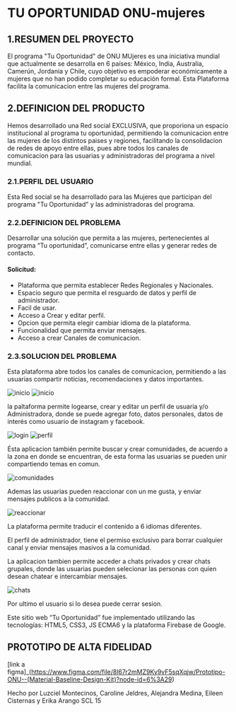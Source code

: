 # TU OPORTUNIDAD ONU-mujeres

## 1.RESUMEN DEL PROYECTO

El programa "Tu Oportunidad" de ONU MUjeres es una iniciativa mundial que actualmente se desarrolla en 6 países: México, India, Australia, Camerún, Jordania y Chile, cuyo objetivo es empoderar económicamente a mujeres que no han podido completar su educación formal.
Esta  Plataforma  facilita la comunicacion entre las mujeres del programa.


## 2.DEFINICION DEL PRODUCTO
Hemos desarrollado una Red social EXCLUSIVA, que proporiona un espacio  institucional al programa tu oportunidad, permitiendo la comunicacion entre las mujeres de los distintos paises y regiones, facilitando  la consolidacion de redes de apoyo entre ellas, pues abre todos los canales de comunicacion para  las usuarias y administradoras del programa a nivel mundial.


### 2.1.PERFIL DEL USUARIO
Esta Red social se ha desarrollado para las Mujeres que participan del programa "Tu Oportunidad" y las administradoras del programa.


### 2.2.DEFINICION DEL PROBLEMA


Desarrollar una solución que permita a las mujeres, pertenecientes al programa “Tu oportunidad”,  comunicarse entre ellas y generar redes de contacto.

#### Solicitud: 

- Plataforma que permita establecer Redes Regionales y Nacionales.
- Espacio seguro que permita el resguardo de datos y perfil de administrador.
- Facil de usar.
- Acceso a Crear y editar perfil.
- Opcion que permita elegir cambiar idioma de la plataforma.
- Funcionalidad que permita enviar mensajes.
- Acceso a crear Canales de comunicacion.


### 2.3.SOLUCION DEL PROBLEMA

Esta plataforma abre todos los canales de comunicacion, permitiendo a las usuarias  compartir noticias,  recomendaciones y datos importantes.

![inicio](https://github.com/asmedina24/ONU-mujeres/blob/main/src/imgREADME/app1.png)
![inicio](https://github.com/asmedina24/ONU-mujeres/blob/main/src/imgREADME/app3.png)


la paltaforma permite logearse, crear y editar un perfil de usuaria y/o Administradora, donde se puede agregar foto, datos personales, datos de interés como usuario de instagram y facebook.


![login](https://github.com/asmedina24/ONU-mujeres/blob/main/src/imgREADME/app5.png)
![perfil](https://github.com/asmedina24/ONU-mujeres/blob/main/src/imgREADME/app6.png)


Ésta aplicacion también permite buscar y crear comunidades, de acuerdo a la zona en donde se encuentran, de esta forma las usuarias 
se pueden unir  compartiendo temas en comun.


![comunidades](https://github.com/asmedina24/ONU-mujeres/blob/main/src/imgREADME/app7.png)


Ademas las usuarias pueden reaccionar con un me gusta, y enviar mensajes publicos a la comunidad.

![reaccionar](https://github.com/asmedina24/ONU-mujeres/blob/main/src/imgREADME/app8.png)


La plataforma permite traducir el contenido a 6 idiomas diferentes.

El perfil de administrador, tiene el permiso exclusivo  para  borrar cualquier canal y enviar mensajes masivos a la comunidad.

La aplicacion tambien permite acceder a chats privados y crear chats grupales, donde las usuarias pueden selecionar las personas con quien desean chatear e intercambiar mensajes.


![chats](https://github.com/asmedina24/ONU-mujeres/blob/main/src/imgREADME/app9.png)


Por ultimo el usuario si lo desea puede cerrar sesion.

Este sitio web “Tu Oportunidad” fue implementado utilizando las tecnologías: HTML5, CSS3, JS ECMA6 y la plataforma Firebase de Google. 

 
## PROTOTIPO DE ALTA FIDELIDAD

[link a figma]_(https://www.figma.com/file/8l67r2mMZ9Ky9vF5sqXqjw/Prototipo-ONU--(Material-Baseline-Design-Kit)?node-id=6%3A29)



Hecho por Luzciel Montecinos, Caroline Jeldres, Alejandra Medina, Eileen Cisternas y Erika Arango SCL 15


